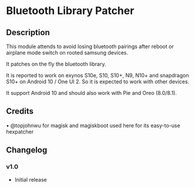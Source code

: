 # Bluetooth Library Patcher

## Description

This module attends to avoid losing bluetooth pairings after reboot or airplane mode switch on rooted samsung devices.

It patches on the fly the bluetooth library.

It is reported to work on exynos S10e, S10, S10+, N9, N10+ and snapdragon S10+ on Android 10 / One UI 2.
So it is expected to work with other devices.

It support Android 10 and should also work with Pie and Oreo (8.0/8.1).

## Credits

• @topjohnwu for magisk and magiskboot used here for its easy-to-use hexpatcher

## Changelog

### v1.0

- Initial release

